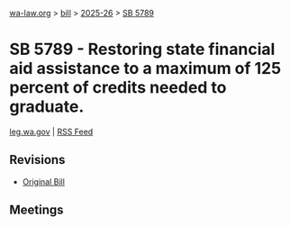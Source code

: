 [wa-law.org](/) > [bill](/bill/) > [2025-26](/bill/2025-26/) > [SB 5789](/bill/2025-26/sb/5789/)

# SB 5789 - Restoring state financial aid assistance to a maximum of 125 percent of credits needed to graduate.
[leg.wa.gov](https://app.leg.wa.gov/billsummary?BillNumber=5789&Year=2025&Initiative=false) | [RSS Feed](./rss.xml)

## Revisions
* [Original Bill](1/)

## Meetings
